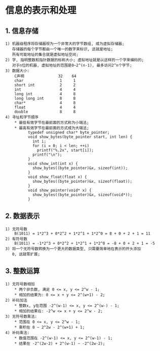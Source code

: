 # **信息的表示和处理**



## **1. 信息存储**
    1) 机器级程序将存储器视为一个非常大的字节数组, 成为虚拟存储器; 
       存储器的每个字节都由一个唯一的数字来标识, 这就是地址;
       所有可能地址的集合就是虚拟地址空间;
    2) 字, 指明整数和指针数据的标称大小; 虚拟地址就是以这样的一个字来编码的;
       对于n位的机器, 虚拟地址的范围是0~2^(n-1), 最多访问2^n个字节;
    3) 数据大小:
        C声明               32    64
        char                1     1
        short int           2     2
        int                 4     4
        long int            4     8
        long long int       8     8
        char*               4     8
        float               4     4
        double              8     8
    4) 寻址和字节顺序
        * 最低有效字节在最前面的方式称为小端法;
        * 最高有效字节在最前面的方式成为大端法;
              typedef unsigned char* byte_pointer;
              void show_bytes(byte_pointer start, int len) {
                int i;
                for (i = 0; i < len; ++i)
                  printf("%.2x", start[i]);
                printf("\n");
              }
              void show_int(int x) {
                show_bytes((byte_pointer)&x, sizeof(int));
              }
              void show_float(float x) {
                show_bytes((byte_pointer)&x, sizeof(float));
              }
              void show_pointer(void* x) {
                show_bytes((byte_pointer)&x, sizeof(void*));
              }


## **2. 数据表示**
    1) 无符号数
        B(1011) = 1*2^3 + 0*2^2 + 1*2^1 + 1*2^0 = 8 + 0 + 2 + 1 = 11
    2) 有符号数
        B(1011) = -1*2^3 + 0*2^2 + 1*2^1 + 1*2^0 = -8 + 0 + 2 + 1 = -5
    3) 将一个无符号数转换为一个更大的数据类型, 只需要简单地在表示的开头添加
       0, 这就零扩展;


## **3. 整数运算**
    1) 无符号数相加
        * 两个非负数, 满足 0 <= x, y <= 2^w - 1; 
        * 相加的结果为: 0 <= x + y <= 2^(w+1) - 2;
    2) 补码加法
        * 整数x, y在范围 -2^(w-1) <= x, y <= 2^(w-) - 1;
        * 相加的结果在: -2^w <= x + y <= 2^w - 2;
    3) 无符号数乘法:
        * 范围在 0 <= x, y <= 2^w - 1;
        * 乘积在 0 ~ 2^2w - 2^(w+1) + 1;
    4) 补码乘法:
        * 数值范围在 -2^(w-1) <= x, y <= 2^(w-1) - 1;
        * 结果在 -2^(2w-2) + 2^(w-1) ~ -2^(2w-2);
